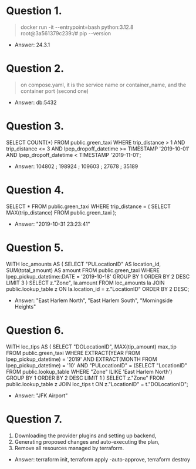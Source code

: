 # Question 1.
> docker run -it --entrypoint=bash python:3.12.8    
> root@3a561379c239:/# pip --version
* Answer: 24.3.1 

# Question 2.
> on compose.yaml, it is the service name or container_name, and the container port (second one)
* Answer: db:5432

# Question 3.
SELECT COUNT(*) FROM public.green_taxi WHERE trip_distance > 1 AND trip_distance <= 3
AND lpep_dropoff_datetime >= TIMESTAMP '2019-10-01' AND lpep_dropoff_datetime < TIMESTAMP '2019-11-01';
* Answer: 104802 ; 198924 ; 109603 ; 27678 ; 35189

# Question 4.
SELECT * FROM public.green_taxi WHERE trip_distance = (
    SELECT MAX(trip_distance) FROM public.green_taxi
);
* Answer: "2019-10-31 23:23:41"

# Question 5.
WITH loc_amounts AS (
    SELECT "PULocationID" AS location_id, SUM(total_amount) AS amount 
    FROM public.green_taxi WHERE lpep_pickup_datetime::DATE = '2019-10-18'
    GROUP BY 1 ORDER BY 2 DESC LIMIT 3
)
SELECT z."Zone", la.amount FROM loc_amounts la JOIN public.lookup_table z 
ON la.location_id = z."LocationID" ORDER BY 2 DESC;
* Answer: "East Harlem North", "East Harlem South", "Morningside Heights"

# Question 6.
WITH loc_tips AS (
    SELECT "DOLocationID", MAX(tip_amount) max_tip FROM public.green_taxi
    WHERE EXTRACT(YEAR FROM lpep_pickup_datetime) = '2019' AND EXTRACT(MONTH FROM lpep_pickup_datetime) = '10' 
    AND "PULocationID" = (SELECT "LocationID" FROM public.lookup_table WHERE "Zone" ILIKE 'East Harlem North')
    GROUP BY 1 ORDER BY 2 DESC LIMIT 1
	)
SELECT z."Zone" FROM public.lookup_table z JOIN loc_tips t ON z."LocationID" = t."DOLocationID";
* Answer: "JFK Airport"

# Question 7.
1. Downloading the provider plugins and setting up backend,
2. Generating proposed changes and auto-executing the plan,
3. Remove all resources managed by terraform.
* Answer: terraform init, terraform apply -auto-approve, terraform destroy